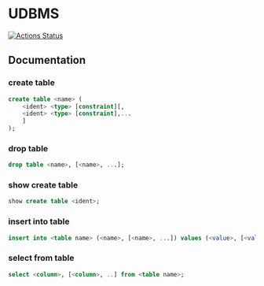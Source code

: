 # UDBMS
[![Actions Status](https://github.com/DwarfMason/UDBMS/workflows/BuildAndTest/badge.svg)](https://github.com/DwarfMason/UDBMS/actions)

## Documentation

### create table

```sql
create table <name> (
	<ident> <type> [constraint][,
	<ident> <type> [constraint],...
	]
);
```

### drop table
```sql
drop table <name>, [<name>, ...];
```

### show create table 
```sql
show create table <ident>;
```

### insert into table
```sql
insert into <table name> (<name>, [<name>, ...]) values (<value>, [<value>, ..]);
```

### select from table
```sql
select <column>, [<column>, ..] from <table name>;
```
